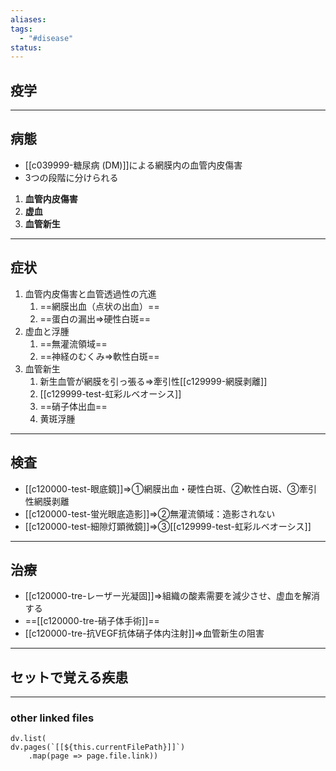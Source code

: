 ```yaml
---
aliases: 
tags:
  - "#disease"
status:
---
```

## 疫学
---
## 病態
- [[c039999-糖尿病 (DM)]]による網膜内の血管内皮傷害
- 3つの段階に分けられる

1. **血管内皮傷害**
2. **虚血**
3. **血管新生**
---
## 症状
1. 血管内皮傷害と血管透過性の亢進
	1. ==網膜出血（点状の出血）==
	2. ==蛋白の漏出⇒硬性白斑==
2. 虚血と浮腫
	1. ==無灌流領域==
	2. ==神経のむくみ⇒軟性白斑==
3. 血管新生
	1. 新生血管が網膜を引っ張る⇒牽引性[[c129999-網膜剥離]]
	2. [[c129999-test-虹彩ルベオーシス]]
	3. ==硝子体出血==
	4. 黄斑浮腫
---
## 検査
- [[c120000-test-眼底鏡]]⇒①網膜出血・硬性白斑、②軟性白斑、③牽引性網膜剥離
- [[c120000-test-蛍光眼底造影]]⇒②無灌流領域：造影されない
- [[c120000-test-細隙灯顕微鏡]]⇒③[[c129999-test-虹彩ルベオーシス]]
---
## 治療
- [[c120000-tre-レーザー光凝固]]⇒組織の酸素需要を減少させ、虚血を解消する
- ==[[c120000-tre-硝子体手術]]==
- [[c120000-tre-抗VEGF抗体硝子体内注射]]⇒血管新生の阻害
---
## セットで覚える疾患
---
### other linked files
```dataviewjs
dv.list(
dv.pages(`[[${this.currentFilePath}]]`)
	.map(page => page.file.link))
```